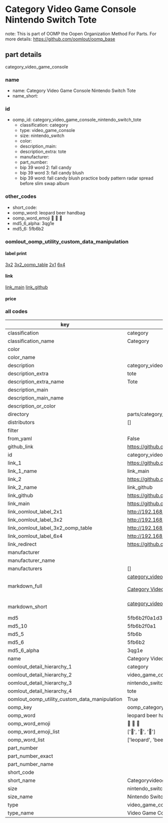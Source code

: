 # Category Video Game Console Nintendo Switch Tote  

note: This is part of OOMP the Oopen Organization Method For Parts. For more details: https://github.com/oomlout/oomp_base

##  part details
  



category_video_game_console



### name
* name: Category Video Game Console Nintendo Switch Tote
* name_short: 
### id
* oomp_id: category_video_game_console_nintendo_switch_tote
  * classification: category
  * type: video_game_console
  * size: nintendo_switch
  * color: 
  * description_main: 
  * description_extra: tote
  * manufacturer: 
  * part_number: 
  * bip 39 word 2: fall candy
  * bip 39 word 3: fall candy blush
  * bip 39 word: fall candy blush practice body pattern radar spread before slim swap album

### other_codes
* short_code: 
* oomp_word: leopard beer handbag
* oomp_word_emoji :leopard: :beer: :handbag:
* md5_6_alpha: 3qg1e
* md5_6: 5fb6b2






### oomlout_oomp_utility_custom_data_manipulation
#### label print
[3x2](http://192.168.1.245:1112/?label=oomp%203qg1e)
[3x2_oomp_table](http://192.168.1.108:1112/?label=oomp%203qg1e)
[2x1](http://192.168.1.242:1112/?label=oomp%203qg1e)
[6x4](http://192.168.1.55:1112/?label=oomp%203qg1e)    

#### link

[link_main](https://github.com/oomlout/oomlout_oomp_version_1_messy/tree/main/parts/category_video_game_console_nintendo_switch_tote) [link_github](https://github.com/oomlout/oomlout_oomp_version_1_messy/tree/main/parts/category_video_game_console_nintendo_switch_tote)                             

#### price







### all codes 
| key | value |  
| --- | --- |  
| classification | category |  
| classification_name | Category |  
| color |  |  
| color_name |  |  
| description | category_video_game_console |  
| description_extra | tote |  
| description_extra_name | Tote |  
| description_main |  |  
| description_main_name |  |  
| description_or_color |   |  
| directory | parts/category_video_game_console_nintendo_switch_tote |  
| distributors | [] |  
| filter |  |  
| from_yaml | False |  
| github_link | https://github.com/oomlout/oomlout_oomp_part_src/tree/main/parts/category_video_game_console_nintendo_switch_tote |  
| id | category_video_game_console_nintendo_switch_tote |  
| link_1 | https://github.com/oomlout/oomlout_oomp_version_1_messy/tree/main/parts/category_video_game_console_nintendo_switch_tote |  
| link_1_name | link_main |  
| link_2 | https://github.com/oomlout/oomlout_oomp_version_1_messy/tree/main/parts/category_video_game_console_nintendo_switch_tote |  
| link_2_name | link_github |  
| link_github | https://github.com/oomlout/oomlout_oomp_version_1_messy/tree/main/parts/category_video_game_console_nintendo_switch_tote |  
| link_main | https://github.com/oomlout/oomlout_oomp_version_1_messy/tree/main/parts/category_video_game_console_nintendo_switch_tote |  
| link_oomlout_label_2x1 | http://192.168.1.242:1112/?label=oomp%203qg1e |  
| link_oomlout_label_3x2 | http://192.168.1.245:1112/?label=oomp%203qg1e |  
| link_oomlout_label_3x2_oomp_table | http://192.168.1.108:1112/?label=oomp%203qg1e |  
| link_oomlout_label_6x4 | http://192.168.1.55:1112/?label=oomp%203qg1e |  
| link_redirect | https://github.com/oomlout/oomlout_oomp_version_1_messy/tree/main/parts/category_video_game_console_nintendo_switch_tote |  
| manufacturer |  |  
| manufacturer_name |  |  
| manufacturers | [] |  
| markdown_full | [category_video_game_console_nintendo_switch_tote](none)<br>[](none)<br>[Category Video Game Console Nintendo Switch Tote](none)<br><br> |  
| markdown_short | [category_video_game_console_nintendo_switch_tote](none)<br><br> |  
| md5 | 5fb6b2f0a1d31616850c7a9631085291 |  
| md5_10 | 5fb6b2f0a1 |  
| md5_5 | 5fb6b |  
| md5_6 | 5fb6b2 |  
| md5_6_alpha | 3qg1e |  
| name | Category Video Game Console Nintendo Switch Tote |  
| oomlout_detail_hierarchy_1 | category |  
| oomlout_detail_hierarchy_2 | video_game_console |  
| oomlout_detail_hierarchy_3 | nintendo_switch |  
| oomlout_detail_hierarchy_4 | tote |  
| oomlout_oomp_utility_custom_data_manipulation | True |  
| oomp_key | oomp_category_video_game_console_nintendo_switch_tote |  
| oomp_word | leopard beer handbag |  
| oomp_word_emoji | :leopard: :beer: :handbag: |  
| oomp_word_emoji_list | [':leopard:', ':beer:', ':handbag:'] |  
| oomp_word_list | ['leopard', 'beer', 'handbag'] |  
| part_number |  |  
| part_number_exact |  |  
| part_number_name |  |  
| short_code |  |  
| short_name | Categoryvideogameconsole |  
| size | nintendo_switch |  
| size_name | Nintendo Switch |  
| type | video_game_console |  
| type_name | Video Game Console |  
